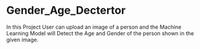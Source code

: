 # Gender_Age_Dectertor
In this Project User can upload an image of a person and the Machine Learning Model will Detect the Age and Gender of the person shown in the given image.
